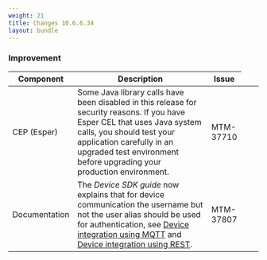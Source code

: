 ```yaml
---
weight: 21
title: Changes 10.6.6.34
layout: bundle
---
```


### Improvement

<div><table ><colgroup>
<col style="width: 15%;"><col style="width: 65%;"><col style="width: 10%;"><col style="width: 10%;"></colgroup>
<thead><tr>
<th>
Component</th>
<th>
Description</th>
<th>
Issue</th>
</tr>
</thead><tbody><tr>
<td>
CEP (Esper)</td>
<td > Some Java library calls have been disabled in this release for security reasons. If you have Esper CEL that uses Java system calls, you should test your application carefully in an upgraded test environment before upgrading your production environment. </td>
<td>
MTM-37710</td>
</tr>

<tr>
<td>
Documentation</td>
<td > The <i>Device SDK guide</i> now explains that for device communication the username but not the user alias should be used for authentication, see <a href="https://cumulocity.com/guides/10.6.6/device-sdk/mqtt/" class="no-ajaxy">Device integration using MQTT</a> and <a href="https://cumulocity.com/guides/10.6.6/device-sdk/rest/" class="no-ajaxy">Device integration using REST</a>.</td>
<td>
MTM-37807</td>
</tr>

</tbody></table></div>
